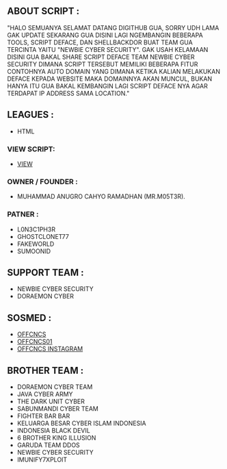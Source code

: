 ## ABOUT SCRIPT :

"HALO SEMUANYA SELAMAT DATANG DIGITHUB GUA, SORRY UDH LAMA GAK UPDATE SEKARANG GUA DISINI LAGI NGEMBANGIN BEBERAPA TOOLS, SCRIPT DEFACE, DAN SHELLBACKDOR BUAT TEAM GUA TERCINTA YAITU "NEWBIE CYBER SECURITY". GAK USAH KELAMAAN DISINI GUA BAKAL SHARE SCRIPT DEFACE TEAM NEWBIE CYBER SECURITY DIMANA SCRIPT TERSEBUT MEMILIKI BEBERAPA FITUR CONTOHNYA AUTO DOMAIN YANG DIMANA KETIKA KALIAN MELAKUKAN DEFACE KEPADA WEBSITE MAKA DOMAINNYA AKAN MUNCUL, BUKAN HANYA ITU GUA BAKAL KEMBANGIN LAGI SCRIPT DEFACE NYA AGAR TERDAPAT IP ADDRESS SAMA LOCATION."

## LEAGUES :

* HTML

### VIEW SCRIPT:

* [VIEW](https://klz.fhi.hk/) 

### OWNER / FOUNDER :

* MUHAMMAD ANUGRO CAHYO RAMADHAN (MR.M05T3R). 

### PATNER :
* L0N3C1PH3R
* GHOSTCLONET77
* FAKEWORLD
* SUMOONID

## SUPPORT TEAM :
* NEWBIE CYBER SECURITY
* DORAEMON CYBER

## SOSMED : 

* [OFFCNCS](https://www.tiktok.com/@offcncs)
* [OFFCNCS01](https://www.tiktok.com/@offcncs01)
* [OFFCNCS INSTAGRAM](https://www.instagram.com/offcncs) 

## BROTHER TEAM :
* DORAEMON CYBER TEAM
* JAVA CYBER ARMY
* THE DARK UNIT CYBER
* SABUNMANDI CYBER TEAM
* FIGHTER BAR BAR
* KELUARGA BESAR CYBER ISLAM INDONESIA
* INDONESIA BLACK DEVIL
* 6 BROTHER KING ILLUSION
* GARUDA TEAM DDOS
* NEWBIE CYBER SECURITY
* IMUNIFY7XPLOIT
